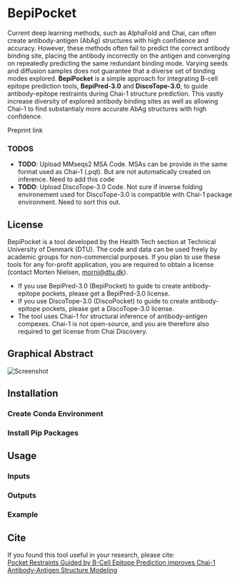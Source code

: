 # BepiPocket

Current deep learning methods, such as AlphaFold and Chai, can often create antibody-antigen (AbAg) structures with high confidence and accuracy.
However, these methods often fail to predict the correct antibody binding site, placing the antibody incorrectly on the antigen and converging on repeatedly predicting the same redundant binding mode.
Varying seeds and diffusion samples does not guarantee that a diverse set of binding modes explored.
**BepiPocket** is a simple approach for integrating B-cell epitope prediction tools, **BepiPred-3.0** and **DiscoTope-3.0**, to guide antibody-epitope restraints during Chai-1 structure prediction.
This vastly increase diversity of explored antibody binding sites as well as allowing Chai-1 to find substantialy more accurate AbAg structures with high confidence.

Preprint link 

### TODOS
* **TODO**: Upload MMseqs2 MSA Code. MSAs can be provide in the same format used as Chai-1 (.pqt). But are not automatically created on inference. Need to add this code
* **TODO**: Upload DiscoTope-3.0 Code. Not sure if inverse folding environement used for DiscoTope-3.0 is compatible with Chai-1 package environment. Need to sort this out.

## License 
BepiPocket is a tool developed by the Health Tech section at Technical University of Denmark (DTU). The code and data can be used freely by academic groups for non-commercial purposes.
If you plan to use these tools for any for-profit application, you are required to obtain a license (contact Morten Nielsen, morni@dtu.dk).
* If you use BepiPred-3.0 (BepiPocket) to guide to create antibody-epitope pockets, please get a BepiPred-3.0 license.
* If you use DiscoTope-3.0 (DiscoPocket) to guide to create antibody-epitope pockets, please get a DiscoTope-3.0 license.
* The tool uses Chai-1 for structural inference of antibody-antigen compexes. Chai-1 is not open-source, and you are therefore also required to get license from Chai Discovery. 

## Graphical Abstract
![Screenshot](GraphicalAbstract.png)

## Installation 

### Create Conda Environment


### Install Pip Packages 

## Usage 

### Inputs

### Outputs

### Example

## Cite
If you found this tool useful in your research, please cite:<br>
[Pocket Restraints Guided by B-Cell Epitope Prediction improves Chai-1 Antibody-Antigen Structure Modeling](https://doi.org/10.1101/2025.09.17.676770)

